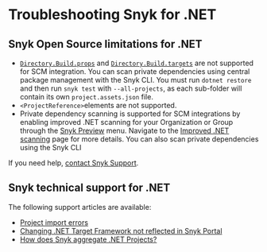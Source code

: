 # Troubleshooting Snyk for .NET

## Snyk Open Source limitations for .NET

* [`Directory.Build.props`](https://docs.microsoft.com/en-us/visualstudio/msbuild/customize-your-build?view=vs-2022#directorybuildprops-and-directorybuildtargets) and [`Directory.Build.targets`](https://docs.microsoft.com/en-us/visualstudio/msbuild/customize-your-build?view=vs-2022#directorybuildprops-and-directorybuildtargets) are not supported for SCM integration. You can scan private dependencies using central package management with the Snyk CLI. You must run `dotnet restore` and then run `snyk test` with `--all-projects`, as each sub-folder will contain its own `project.assets.json` file.
* `<ProjectReference>`elements are not supported.
* Private dependency scanning is supported for SCM integrations by enabling improved .NET scanning for your Organization or Group through the [Snyk Preview](https://docs.snyk.io/snyk-admin/snyk-preview) menu. Navigate to the [Improved .NET scanning](improved-.net-scanning.md) page for more details. You can also scan private dependencies using the Snyk CLI

If you need help, [contact Snyk Support](https://support.snyk.io).

## Snyk technical support for .NET

The following support articles are available:

* [Project import errors](https://support.snyk.io/s/article/Project-import-errors)
* [Changing .NET Target Framework not reflected in Snyk Portal](https://support.snyk.io/s/article/Changing-NET-Target-Framework-not-reflected-in-Snyk-Portal)
* [How does Snyk aggregate .NET Projects?](https://support.snyk.io/s/article/How-does-Snyk-aggregate-NET-Projects)
